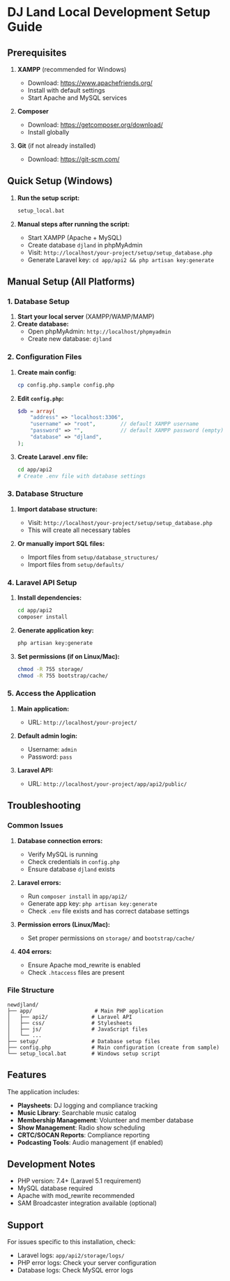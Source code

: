 # DJ Land Local Development Setup Guide

## Prerequisites

1. **XAMPP** (recommended for Windows)
   - Download: https://www.apachefriends.org/
   - Install with default settings
   - Start Apache and MySQL services

2. **Composer**
   - Download: https://getcomposer.org/download/
   - Install globally

3. **Git** (if not already installed)
   - Download: https://git-scm.com/

## Quick Setup (Windows)

1. **Run the setup script:**
   ```bash
   setup_local.bat
   ```

2. **Manual steps after running the script:**
   - Start XAMPP (Apache + MySQL)
   - Create database `djland` in phpMyAdmin
   - Visit: `http://localhost/your-project/setup/setup_database.php`
   - Generate Laravel key: `cd app/api2 && php artisan key:generate`

## Manual Setup (All Platforms)

### 1. Database Setup

1. **Start your local server** (XAMPP/WAMP/MAMP)
2. **Create database:**
   - Open phpMyAdmin: `http://localhost/phpmyadmin`
   - Create new database: `djland`

### 2. Configuration Files

1. **Create main config:**
   ```bash
   cp config.php.sample config.php
   ```

2. **Edit `config.php`:**
   ```php
   $db = array(
       "address" => "localhost:3306",
       "username" => "root",        // default XAMPP username
       "password" => "",            // default XAMPP password (empty)
       "database" => "djland",
   );
   ```

3. **Create Laravel .env file:**
   ```bash
   cd app/api2
   # Create .env file with database settings
   ```

### 3. Database Structure

1. **Import database structure:**
   - Visit: `http://localhost/your-project/setup/setup_database.php`
   - This will create all necessary tables

2. **Or manually import SQL files:**
   - Import files from `setup/database_structures/`
   - Import files from `setup/defaults/`

### 4. Laravel API Setup

1. **Install dependencies:**
   ```bash
   cd app/api2
   composer install
   ```

2. **Generate application key:**
   ```bash
   php artisan key:generate
   ```

3. **Set permissions (if on Linux/Mac):**
   ```bash
   chmod -R 755 storage/
   chmod -R 755 bootstrap/cache/
   ```

### 5. Access the Application

1. **Main application:**
   - URL: `http://localhost/your-project/`

2. **Default admin login:**
   - Username: `admin`
   - Password: `pass`

3. **Laravel API:**
   - URL: `http://localhost/your-project/app/api2/public/`

## Troubleshooting

### Common Issues

1. **Database connection errors:**
   - Verify MySQL is running
   - Check credentials in `config.php`
   - Ensure database `djland` exists

2. **Laravel errors:**
   - Run `composer install` in `app/api2/`
   - Generate app key: `php artisan key:generate`
   - Check `.env` file exists and has correct database settings

3. **Permission errors (Linux/Mac):**
   - Set proper permissions on `storage/` and `bootstrap/cache/`

4. **404 errors:**
   - Ensure Apache mod_rewrite is enabled
   - Check `.htaccess` files are present

### File Structure

```
newdjland/
├── app/                    # Main PHP application
│   ├── api2/              # Laravel API
│   ├── css/               # Stylesheets
│   ├── js/                # JavaScript files
│   └── ...
├── setup/                 # Database setup files
├── config.php             # Main configuration (create from sample)
└── setup_local.bat        # Windows setup script
```

## Features

The application includes:
- **Playsheets**: DJ logging and compliance tracking
- **Music Library**: Searchable music catalog
- **Membership Management**: Volunteer and member database
- **Show Management**: Radio show scheduling
- **CRTC/SOCAN Reports**: Compliance reporting
- **Podcasting Tools**: Audio management (if enabled)

## Development Notes

- PHP version: 7.4+ (Laravel 5.1 requirement)
- MySQL database required
- Apache with mod_rewrite recommended
- SAM Broadcaster integration available (optional)

## Support

For issues specific to this installation, check:
- Laravel logs: `app/api2/storage/logs/`
- PHP error logs: Check your server configuration
- Database logs: Check MySQL error logs 